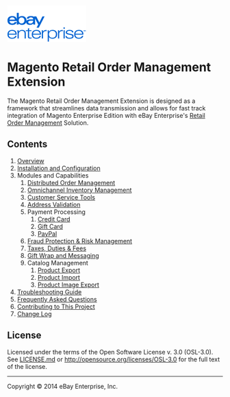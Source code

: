 ![ebay logo](docs/static/logo-vert.png)

# Magento Retail Order Management Extension

The Magento Retail Order Management Extension is designed as a framework that streamlines data transmission and allows for fast track integration of Magento Enterprise Edition with eBay Enterprise's [Retail Order Management](http://ebayenterprise.com/commerce_technologies/retail_order_management.php) Solution.

## Contents

1. [Overview](docs/OVERVIEW.md)
1. [Installation and Configuration](docs/INSTALL.md)
1. Modules and Capabilities
	1. [Distributed Order Management](src/app/code/community/EbayEnterprise/Order/README.md)
	1. [Omnichannel Inventory Management](src/app/code/community/EbayEnterprise/Inventory/README.md)
	1. [Customer Service Tools](src/app/code/community/EbayEnterprise/Eb2cCustomerService/README.md)
	1. [Address Validation](src/app/code/community/EbayEnterprise/Address/README.md)
	1. Payment Processing
		1. [Credit Card](src/app/code/community/EbayEnterprise/CreditCard/README.md)
		1. [Gift Card](src/app/code/community/EbayEnterprise/GiftCard/README.md)
		1. [PayPal](src/app/code/community/EbayEnterprise/PayPal/README.md)
	1. [Fraud Protection & Risk Management](src/app/code/community/EbayEnterprise/Eb2cFraud/README.md)
	1. [Taxes, Duties & Fees](src/app/code/community/EbayEnterprise/Tax/README.md)
	1. [Gift Wrap and Messaging](src/app/code/community/EbayEnterprise/Eb2cGiftwrap/README.md)
	1. Catalog Management
		1. [Product Export](src/app/code/community/EbayEnterprise/ProductExport/README.md)
		1. [Product Import](src/app/code/community/EbayEnterprise/ProductImport/README.md)
		1. [Product Image Export](src/app/code/community/EbayEnterprise/ProductImageExport/README.md)
1. [Troubleshooting Guide](docs/TROUBLESHOOTING.md)
1. [Frequently Asked Questions](docs/FAQ.md)
1. [Contributing to This Project](CONTRIBUTING.md)
1. [Change Log](CHANGELOG.md)

## License

Licensed under the terms of the Open Software License v. 3.0 (OSL-3.0). See [LICENSE.md](LICENSE.md) or http://opensource.org/licenses/OSL-3.0 for the full text of the license.

- - -
Copyright © 2014 eBay Enterprise, Inc.
